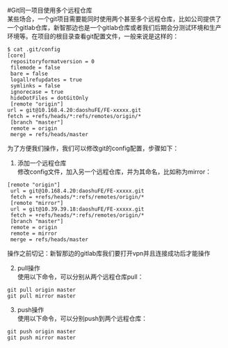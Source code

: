 #Git同一项目使用多个远程仓库  
某些场合，一个git项目需要能同时使用两个甚至多个远程仓库，比如公司提供了一个gitlab仓库，新智那边也是一个gitlab仓库或者我们后期会分测试环境和生产环境等。在项目的根目录查看git配置文件，一般来说是这样的：

```
$ cat .git/config 
[core]
 repositoryformatversion = 0
 filemode = false
 bare = false
 logallrefupdates = true
 symlinks = false
 ignorecase = true
 hideDotFiles = dotGitOnly
 [remote "origin"] 
url = git@10.168.4.20:daoshuFE/FE-xxxxx.git 
fetch = +refs/heads/*:refs/remotes/origin/*
 [branch "master"]
 remote = origin
 merge = refs/heads/master
```

为了方便我们操作，我们可以修改git的config配置，步骤如下：  
1.  添加一个远程仓库  
修改config文件，加入另一个远程仓库，并为其命名，比如称为mirror：
```
[remote "origin"]
 url = git@10.168.4.20:daoshuFE/FE-xxxxx.git 
 fetch = +refs/heads/*:refs/remotes/origin/*
 [remote "mirror"]
 url = git@10.39.39.18:daoshuFE/FE-xxxxx.git 
 fetch = +refs/heads/*:refs/remotes/origin/*
 [branch "master"]
 remote = origin
 remote = mirror
 merge = refs/heads/master
```

操作之前切记：新智那边的gitlab库我们要打开vpn并且连接成功后才能操作  

2. pull操作  
使用以下命令，可以分别从两个远程仓库pull：  
```
git pull origin master  
git pull mirror master  
```

3. push操作  
使用以下命令，可以分别push到两个远程仓库：  
```
git push origin master
git push mirror master
```